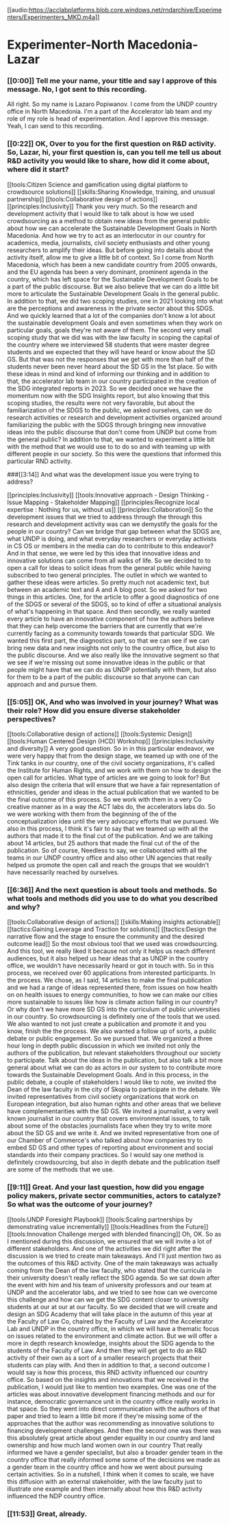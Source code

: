[[audio:https://acclabplatforms.blob.core.windows.net/rndarchive/Experimenters/Experimenters_MKD.m4a]]

# Experimenter-North Macedonia- Lazar

### [[0:00]] Tell me your name, your title and say I approve of this message\. No, I got sent to this recording\.

All right\. So my name is Lazaro Popiwanov\. I come from the UNDP country office in North Macedonia\. I'm a part of the Accelerator lab team and my role of my role is head of experimentation\. And I approve this message\. Yeah, I can send to this recording\.

### [[0:22]] OK, Over to you for the first question on R&D activity\. So, Lazar, hi, your first question is, can you tell me tell us about R&D activity you would like to share, how did it come about, where did it start?

[[tools:Citizen Science and gamification using digital platform to crowdsource solutions]]
[[skills:Sharing Knowledge, training, and unusual partnership]]
[[tools:Collaborative design of actions]]
[[principles:Inclusivity]]
Thank you very much\. So the research and development activity that I would like to talk about is how we used crowdsourcing as a method to obtain new ideas from the general public about how we can accelerate the Sustainable Development Goals in North Macedonia\. And how we try to act as an interlocutor in our country for academics, media, journalists, civil society enthusiasts and other young researchers to amplify their ideas\. But before going into details about the activity itself, allow me to give a little bit of context\. So I come from North Macedonia, which has been a new candidate country from 2005 onwards, and the EU agenda has been a very dominant, prominent agenda in the country, which has left space for the Sustainable Development Goals to be a part of the public discourse\. But we also believe that we can do a little bit more to articulate the Sustainable Development Goals in the general public\. In addition to that, we did two scoping studies, one in 2021 looking into what are the perceptions and awareness in the private sector about this SDGS\. And we quickly learned that a lot of the companies don't know a lot about the sustainable development Goals and even sometimes when they work on particular goals, goals they're not aware of them\. The second very small scoping study that we did was with the law faculty in scoping the capital of the country where we interviewed 58 students that were master degree students and we expected that they will have heard or know about the SD GS\. But that was not the responses that we get with more than half of the students never been never heard about the SD GS in the 1st place\. So with these ideas in mind and kind of informing our thinking and in addition to that, the accelerator lab team in our country participated in the creation of the SDG integrated reports in 2023\. So we decided once we have the momentum now with the SDG Insights report, but also knowing that this scoping studies, the results were not very favorable, but about the familiarization of the SDGS to the public, we asked ourselves, can we do research activities or research and development activities organized around familiarizing the public with the SDGS through bringing new innovative ideas into the public discourse that don't come from UNDP but come from the general public? In addition to that, we wanted to experiment a little bit with the method that we would use to to do so and with teaming up with different people in our society\. So this were the questions that informed this particular RND activity\.

###[[3:14]] And what was the development issue you were trying to address?

[[principles:Inclusivity]]
[[tools:Innovative approach - Design Thinking - Issue Mapping - Stakeholder Mapping]]
[[principles:Recognize local expertise : Nothing for us, without us]]
[[principles:Collaboration]]
So the development issues that we tried to address through the through this research and development activity was can we demystify the goals for the people in our country? Can we bridge that gap between what the SDGS are, what UNDP is doing, and what everyday researchers or everyday activists in CS OS or members in the media can do to contribute to this endeavor? And in that sense, we were led by this idea that innovative ideas and innovative solutions can come from all walks of life\. So we decided to to open a call for ideas to solicit ideas from the general public while having subscribed to two general principles\. The outlet in which we wanted to gather these ideas were articles\. So pretty much not academic text, but between an academic text and A and A blog post\. So we asked for two things in this articles\. One, for the article to offer a good diagnostics of one of the SDGS or several of the SDGS, so to kind of offer a situational analysis of what's happening in that space\. And then secondly, we really wanted every article to have an innovative component of how the authors believe that they can help overcome the barriers that are currently that we're currently facing as a community towards towards that particular SDG\. We wanted this first part, the diagnostics part, so that we can see if we can bring new data and new insights not only to the country office, but also to the public discourse\. And we also really like the innovative segment so that we see if we're missing out some innovative ideas in the public or that people might have that we can do as UNDP potentially with them, but also for them to be a part of the public discourse so that anyone can can approach and and pursue them\.

### [[5:05]] OK, And who was involved in your journey? What was their role? How did you ensure diverse stakeholder perspectives?

[[tools:Collaborative design of actions]]
[[tools:Systemic Design]]
[[tools:Human Centered Design (HCD) Workshop]]
[[principles:Inclusivity and diversity]]
A very good question\. So in in this particular endeavor, we were very happy that from the design stage, we teamed up with one of the Tink tanks in our country, one of the civil society organizations, it's called the Institute for Human Rights, and we work with them on how to design the open call for articles\. What type of articles are we going to look for? But also design the criteria that will ensure that we have a fair representation of ethnicities, gender and ideas in the actual publication that we wanted to be the final outcome of this process\. So we work with them in a very Co creative manner as in a way the ACT labs do, the accelerators labs do\. So we were working with them from the beginning of the of the conceptualization idea until the very advocacy efforts that we pursued\. We also in this process, I think it's fair to say that we teamed up with all the authors that made it to the final cut of the publication\. And we are talking about 14 articles, but 25 authors that made the final cut of the of the publication\. So of course, Needless to say, we collaborated with all the teams in our UNDP country office and also other UN agencies that really helped us promote the open call and reach the groups that we wouldn't have necessarily reached by ourselves\.

### [[6:36]] And the next question is about tools and methods\. So what tools and methods did you use to do what you described and why?

[[tools:Collaborative design of actions]]
[[skills:Making insights actionable]]
[[tactics:Gaining Leverage and Traction for solutions]]
[[tactics:Design the narrative flow and the stage to ensure the community and the desired outcome lead]]
So the most obvious tool that we used was crowdsourcing\. And this tool, we really liked it because not only it helps us reach different audiences, but it also helped us hear ideas that as UNDP in the country office, we wouldn't have necessarily heard or got in touch with\. So in this process, we received over 60 applications from interested participants\. In the process\. We chose, as I said, 14 articles to make the final publication and we had a range of ideas represented there, from issues on how health on on health issues to energy communities, to how we can make our cities more sustainable to issues like how is climate action failing in our country? Or why don't we have more SD GS into the curriculum of public universities in our country\. So crowdsourcing is definitely one of the tools that we used\. We also wanted to not just create a publication and promote it and you know, finish the the process\. We also wanted a follow up of sorts, a public debate or public engagement\. So we pursued that\. We organized a three hour long in depth public discussion in which we invited not only the authors of the publication, but relevant stakeholders throughout our society to participate\. Talk about the ideas in the publication, but also talk a bit more general about what we can do as actors in our system to to contribute more towards the Sustainable Development Goals\. And in this process, in the public debate, a couple of stakeholders I would like to note, we invited the Dean of the law faculty in the city of Skopia to participate in the debate\. We invited representatives from civil society organizations that work on European integration, but also human rights and other areas that we believe have complementarities with the SD GS\. We invited a journalist, a very well known journalist in our country that covers environmental issues, to talk about some of the obstacles journalists face when they try to write more about the SD GS and we write it\. And we invited representative from one of our Chamber of Commerce's who talked about how companies try to embed SD GS and other types of reporting about environment and social standards into their company practices\. So I would say one method is definitely crowdsourcing, but also in depth debate and the publication itself are some of the methods that we use\.

### [[9:11]] Great\. And your last question, how did you engage policy makers, private sector communities, actors to catalyze? So what was the outcome of your journey?

[[tools:UNDP Foresight Playbook]]
[[tools:Scaling partnerships by demonstrating value incrementally]]
[[tools:Headlines from the Future]]
[[tools:Innovation Challenge merged with blended financing]]
Oh, OK\. So as I mentioned during this discussion, we ensured that we will invite a lot of different stakeholders\. And one of the activities we did right after the discussion is we tried to create main takeaways\. And I'll just mention two as the outcomes of this R&D activity\. One of the main takeaways was actually coming from the Dean of the law faculty, who stated that the curricula in their university doesn't really reflect the SDG agenda\. So we sat down after the event with him and his team of university professors and our team at UNDP and the accelerator labs, and we tried to see how can we overcome this challenge and how can we get the SDG content closer to university students at our at our at our faculty\. So we decided that we will create and design an SDG Academy that will take place in the autumn of this year at the Faculty of Law Co, chaired by the Faculty of Law and the Accelerator Lab and UNDP in the country office, in which we will have a thematic focus on issues related to the environment and climate action\. But we will offer a more in depth research knowledge, insights about the SDG agenda to the students of the Faculty of Law\. And then they will get get to do an R&D activity of their own as a sort of a smaller research projects that their students can play with\. And then in addition to that, a second outcome I would say is how this process, this RND activity influenced our country office\. So based on the insights and innovations that we received in the publication, I would just like to mention two examples\. One was one of the articles was about innovative development financing methods and our for instance, democratic governance unit in the country office really works in that space\. So they went into direct communication with the authors of that paper and tried to learn a little bit more if they're missing some of the approaches that the author was recommending as innovative solutions to financing development challenges\. And then the second one was there was this absolutely great article about gender equality in our country and land ownership and how much land women own in our country That really informed we have a gender specialist, but also a broader gender team in the country office that really informed some some of the decisions we made as a gender team in the country office and how we went about pursuing certain activities\. So in a nutshell, I think when it comes to scale, we have this diffusion with an external stakeholder, with the law faculty just to illustrate one example and then internally about how this R&D activity influenced the NDP country office\.

### [[11:53]] Great, already\.
